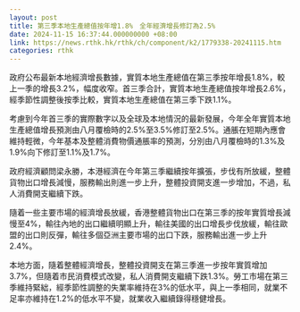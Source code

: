 ```yaml
---
layout: post
title: 第三季本地生產總值按年增1.8%　全年經濟增長修訂為2.5%
date: 2024-11-15 16:37:44.000000000 +08:00
link: https://news.rthk.hk/rthk/ch/component/k2/1779338-20241115.htm
categories: rthk
---
```


政府公布最新本地經濟增長數據，實質本地生產總值在第三季按年增長1.8%，較上一季的增長3.2%，幅度收窄。首三季合計，實質本地生產總值按年增長2.6%，經季節性調整後按季比較，實質本地生產總值在第三季下跌1.1%。

考慮到今年首三季的實際數字以及全球及本地情況的最新發展，今年全年實質本地生產總值增長預測由八月覆檢時的2.5%至3.5%修訂至2.5%。通脹在短期內應會維持輕微，今年基本及整體消費物價通脹率的預測，分別由八月覆檢時的1.3%及1.9%向下修訂至1.1%及1.7%。

政府經濟顧問梁永勝，本港經濟在今年第三季繼續按年擴張，步伐有所放緩，整體貨物出口增長減慢，服務輸出則進一步上升，整體投資開支進一步增加，不過，私人消費開支繼續下跌。

隨着一些主要市場的經濟增長放緩，香港整體貨物出口在第三季的按年實質增長減慢至4%，輸往內地的出口繼續明顯上升，輸往美國的出口增長步伐放緩，輸往歐盟的出口則反彈，輸往多個亞洲主要市場的出口下跌，服務輸出進一步上升2.4%。

本地方面，隨着整體經濟增長，整體投資開支在第三季進一步按年實質增加3.7%，但隨着市民消費模式改變，私人消費開支繼續下跌1.3%。勞工市場在第三季維持緊絀，經季節性調整的失業率維持在3%的低水平，與上一季相同，就業不足率亦維持在1.2%的低水平不變，就業收入繼續錄得穩健增長。
